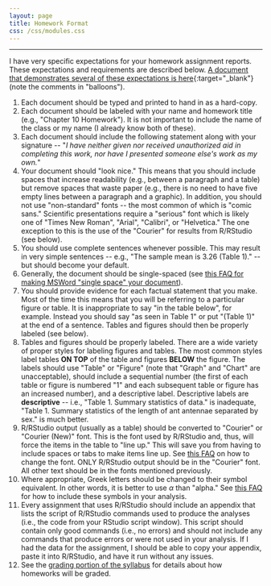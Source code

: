 ```yaml
---
layout: page
title: Homework Format
css: /css/modules.css
---
```


----

I have very specific expectations for your homework assignment reports.  These expectations and requirements are described below.  [A document that demonstrates several of these expectations is here](otherFAQ/FAQs/HWFormat_Example.pdf){:target="_blank"} (note the comments in "balloons").

1. Each document should be typed and printed to hand in as a hard-copy.
1. Each document should be labeled with your name and homework title (e.g., "Chapter 10 Homework").  It is not important to include the name of the class or my name (I already know both of these).
1. Each document should include the following statement along with your signature -- "*I have neither given nor received unauthorized aid in completing this work, nor have I presented someone else's work as my own.*"
1. Your document should "look nice."  This means that you should include spaces that increase readability (e.g., between a paragraph and a table) but remove spaces that waste paper (e.g., there is no need to have five empty lines between a paragraph and a graphic).  In addition, you should not use "non-standard" fonts -- the most common of which is "comic sans."  Scientific presentations require a "serious" font which is likely one of "Times New Roman", "Arial", "Calibri", or "Helvetica."  The one exception to this is the use of the "Courier" for results from R/RStudio (see below).
1. You should use complete sentences whenever possible.  This may result in very simple sentences -- e.g., "The sample mean is 3.26 (Table 1)." -- but should become your default.
1. Generally, the document should be single-spaced (see [this FAQ for making MSWord "single space" your document](otherFAQs/FAQs/Word_SingleSpace)).
1. You should provide evidence for each factual statement that you make.  Most of the time this means that you will be referring to a particular figure or table.  It is inappropriate to say "in the table below", for example.  Instead you should say "as seen in Table 1" or put "(Table 1)" at the end of a sentence.  Tables and figures should then be properly labeled (see below).
1. Tables and figures should be properly labeled.  There are a wide variety of proper styles for labeling figures and tables.  The most common styles label tables **ON TOP** of the table and figures **BELOW** the figure.  The labels should use "Table" or "Figure" (note that "Graph" and "Chart" are unacceptable), should include a sequential number (the first of each table or figure is numbered "1" and each subsequent table or figure has an increased number), and a descriptive label.  Descriptive labels are **descriptive** -- i.e., "Table 1.  Summary statistics of data." is inadequate, "Table 1.  Summary statistics of the length of ant antennae separated by sex." is much better.
1. R/RStudio output (usually as a table) should be converted to "Courier" or "Courier (New)" font.  This is the font used by R/RStudio and, thus, will force the items in the table to "line up." This will save you from having to include spaces or tabs to make items line up.  See [this FAQ](otherFAQs/FAQs/Word_RLineup) on how to change the font.  ONLY R/RStudio output should be in the "Courier" font.  All other text should be in the fonts mentioned previously.
1. Where appropriate, Greek letters should be changed to their symbol equivalent.  In other words, it is better to use $\alpha$ than "alpha."  See [this FAQ](otherFAQs/FAQs/Word_GreekLetters) for how to include these symbols in your analysis.
1. Every assignment that uses R/RStudio should include an appendix that lists the script of R/RStudio commands used to produce the analyses (i.e., the code from your RStudio script window).  This script should contain only good commands (i.e., no errors) and should not include any commands that produce errors or were not used in your analysis.  If I had the data for the assignment, I should be able to copy your appendix, paste it into R/RStudio, and have it run without any issues.
1. See the [grading portion of the syllabus](Syllabus_Current#homework) for details about how homeworks will be graded.
